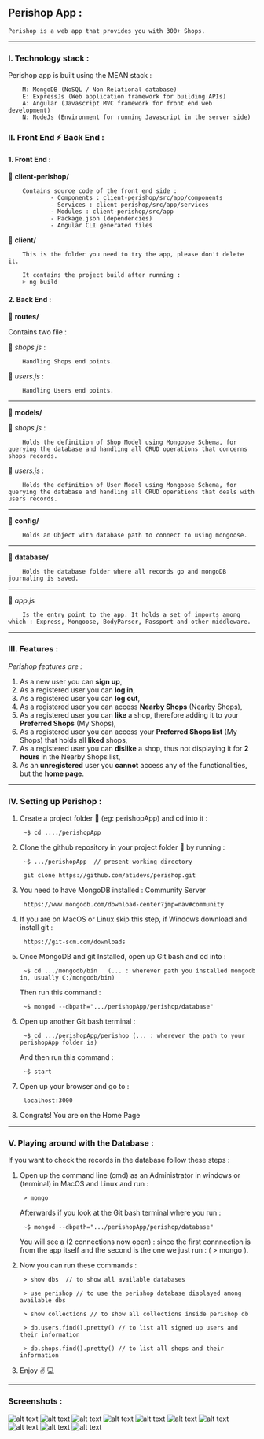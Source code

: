 ## Perishop App :
    Perishop is a web app that provides you with 300+ Shops.
---

### I. Technology stack :

Perishop app is built using the MEAN stack :

        M: MongoDB (NoSQL / Non Relational database)
        E: ExpressJs (Web application framework for building APIs)
        A: Angular (Javascript MVC framework for front end web development)
        N: NodeJs (Environment for running Javascript in the server side)

### II. Front End :zap: Back End :

#### 1. Front End :

:open_file_folder: <b>client-perishop/</b>

        Contains source code of the front end side :
                - Components : client-perishop/src/app/components   
                - Services : client-perishop/src/app/services
                - Modules : client-perishop/src/app
                - Package.json (dependencies)
                - Angular CLI generated files
        
:open_file_folder: <b>client/</b>

        This is the folder you need to try the app, please don't delete it.

        It contains the project build after running :
        > ng build

#### 2. Back End :

:open_file_folder: <strong>routes/</strong>

Contains two file : 

:page_with_curl: <em>shops.js</em> :
        
        Handling Shops end points.
                
:page_with_curl: <em>users.js</em> :

        Handling Users end points.

---

:open_file_folder: <strong>models/</strong>

:page_with_curl: <em>shops.js</em> :

        Holds the definition of Shop Model using Mongoose Schema, for querying the database and handling all CRUD operations that concerns shops records.

:page_with_curl: <em>users.js</em> :

        Holds the definition of User Model using Mongoose Schema, for querying the database and handling all CRUD operations that deals with users records.

---

:open_file_folder: <strong>config/</strong>

        Holds an Object with database path to connect to using mongoose.

---

:open_file_folder: <strong>database/</strong>

        Holds the database folder where all records go and mongoDB journaling is saved.

---
:page_with_curl: <em>app.js</em>

        Is the entry point to the app. It holds a set of imports among which : Express, Mongoose, BodyParser, Passport and other middleware.

---



### III. Features :
*Perishop features are :*

1. As a new user you can <b>sign up</b>,
2. As a registered user you can <b>log in</b>,
3. As a registered user you can <b>log out</b>,
4. As a registered user you can access <b>Nearby Shops</b> (Nearby Shops),
5. As a registered user you can <b>like</b> a shop, therefore adding it to your <b>Preferred Shops</b> (My Shops),
6. As a registered user you can access your <b>Preferred Shops list</b> (My Shops) that holds all <b>liked</b> shops,
7. As a registered user you can <b>dislike</b> a shop, thus not displaying it for <b>2 hours</b> in the Nearby Shops list,
8. As an <b>unregistered</b> user you <b>cannot</b> access any of the functionalities, but the <b>home page</b>.

---   

### IV. Setting up Perishop :

1. Create a project folder :open_file_folder: (eg: perishopApp) and cd into it :

        ~$ cd ..../perishopApp

2. Clone the github repository in your project folder :open_file_folder: by running : 
        
        ~$ .../perishopApp  // present working directory

        git clone https://github.com/atidevs/perishop.git

3. You need to have MongoDB installed : Community Server

        https://www.mongodb.com/download-center?jmp=nav#community

4. If you are on MacOS or Linux skip this step, if Windows download and install git :

        https://git-scm.com/downloads

5. Once MongoDB and git Installed, open up Git bash and cd into :

        ~$ cd .../mongodb/bin   (... : wherever path you installed mongodb in, usually C:/mongodb/bin)

    Then run this command :

        ~$ mongod --dbpath=".../perishopApp/perishop/database"

6. Open up another Git bash terminal :

        ~$ cd .../perishopApp/perishop (... : wherever the path to your perishopApp folder is)

    And then run this command :

        ~$ start

7. Open up your browser and go to :

        localhost:3000

8. Congrats! You are on the Home Page
---

### V. Playing around with the Database :
    
If you want to check the records in the database follow these steps :

1. Open up the command line (cmd) as an Administrator in windows or (terminal) in MacOS and Linux and run :
        
        > mongo

    Afterwards if you look at the Git bash terminal where you run :

        ~$ mongod --dbpath=".../perishopApp/perishop/database"

    You will see a (2 connections now open) : since the first connnection is from the app itself and the second is the one we just run : ( > mongo ).
    <br/>
    

2. Now you can run these commands : 

        > show dbs  // to show all available databases
        
        > use perishop // to use the perishop database displayed among available dbs

        > show collections // to show all collections inside perishop db

        > db.users.find().pretty() // to list all signed up users and their information

        > db.shops.find().pretty() // to list all shops and their information

3. Enjoy :v: :computer: 
        

---
### Screenshots :
![alt text][img1]
![alt text][img2]
![alt text][img3]
![alt text][img4]
![alt text][img5]
![alt text][img6]
![alt text][img7]
![alt text][img8]
![alt text][img9]
![alt text][img10]

[img1]: ./app-img/home.png "Perishop Home page image"
[img2]: ./app-img/login.png "Perishop login page image"
[img3]: ./app-img/signup.png "Perishop Signup page image"

[img4]: ./app-img/loggingIn.png "Perishop while logging in image"
[img5]: ./app-img/homeAfterLogin.png "Perishop Home page after logging in image"
[img9]: ./app-img/profile.png "Perishop Profile page image"
[img6]: ./app-img/nearbyRadiusIssue.png "Perishop Nearby Shops page image"
[img7]: ./app-img/nearbyShopsFound.png "Perishop Nearby Shops page with loaded shops image"
[img8]: ./app-img/myshops.png "Perishop My Shops page image"

[img10]: ./app-img/onLogOut.png "Perishop On LogOut page image"
